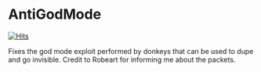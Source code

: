 # AntiGodMode

[![Hits](https://hits.seeyoufarm.com/api/count/incr/badge.svg?url=https%3A%2F%2Fgithub.com%2Fbierdosenhalter%2FAntiGodMode&count_bg=%2379C83D&title_bg=%23555555&icon=&icon_color=%23E7E7E7&title=hits&edge_flat=true)](https://hits.seeyoufarm.com)

Fixes the god mode exploit performed by donkeys that can be used to dupe and go invisible. 
Credit to Robeart for informing me about the packets.
